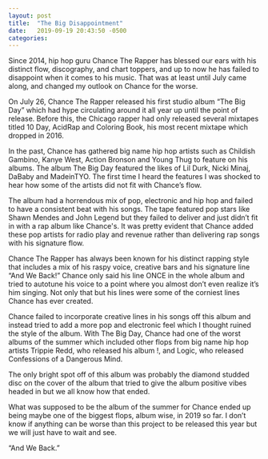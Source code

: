 ```yaml
---
layout: post
title:  "The Big Disappointment"
date:   2019-09-19 20:43:50 -0500
categories: 
---
```

	
Since 2014, hip hop guru Chance The Rapper has blessed our ears with his distinct flow, discography, and chart toppers, and up to now he has failed to disappoint when it comes to his music. That was at least until July came along, and changed my outlook on Chance for the worse.

On July 26, Chance The Rapper released his first studio album “The Big Day” which had hype circulating around it all year up until the point of release. Before this, the Chicago rapper had only released several mixtapes titled 10 Day, AcidRap and Coloring Book, his most recent mixtape which dropped in 2016.

In the past, Chance has gathered big name hip hop artists such as Childish Gambino, Kanye West, Action Bronson and Young Thug to feature on his albums. The album The Big Day featured the likes of Lil Durk, Nicki Minaj, DaBaby and MadeinTYO. The first time I heard the features I was shocked to hear how some of the artists did not fit with Chance’s flow.

The album had a horrendous mix of pop, electronic and hip hop and failed to have a consistent beat with his songs. The tape featured pop stars like Shawn Mendes and John Legend but they failed to deliver and just didn’t fit in with a rap album like Chance's. It was pretty evident that Chance added these pop artists for radio play and revenue rather than delivering rap songs with his signature flow. 

Chance The Rapper has always been known for his distinct rapping style that includes a mix of his raspy voice, creative bars and his signature line “And We Back!” Chance only said his line ONCE in the whole album and tried to autotune his voice to a point where you almost don’t even realize it’s him singing. Not only that but his lines were some of the corniest lines Chance has ever created.	

Chance failed to incorporate creative lines in his songs off this album and instead tried to add a more pop and electronic feel which I thought ruined the style of the album. With The Big Day, Chance had one of the worst albums of the summer which included other flops from big name hip hop artists Trippie Redd, who released his album !, and Logic, who released Confessions of a Dangerous Mind. 

The only bright spot off of this album was probably the diamond studded disc on the cover of the album that tried to give the album positive vibes headed in but we all know how that ended.

What was supposed to be the album of the summer for Chance ended up being maybe one of the biggest flops, album wise, in 2019 so far. I don’t  know if anything can be worse than this project to be released this year but we will just have to wait and see.

“And We Back.”
